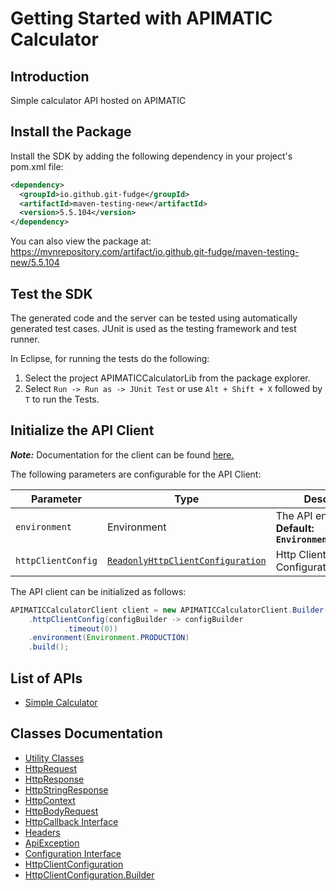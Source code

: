 
# Getting Started with APIMATIC Calculator

## Introduction

Simple calculator API hosted on APIMATIC

## Install the Package

Install the SDK by adding the following dependency in your project's pom.xml file:

```xml
<dependency>
  <groupId>io.github.git-fudge</groupId>
  <artifactId>maven-testing-new</artifactId>
  <version>5.5.104</version>
</dependency>
```

You can also view the package at:
https://mvnrepository.com/artifact/io.github.git-fudge/maven-testing-new/5.5.104

## Test the SDK

The generated code and the server can be tested using automatically generated test cases.
JUnit is used as the testing framework and test runner.

In Eclipse, for running the tests do the following:

1. Select the project APIMATICCalculatorLib from the package explorer.
2. Select `Run -> Run as -> JUnit Test` or use `Alt + Shift + X` followed by `T` to run the Tests.

## Initialize the API Client

**_Note:_** Documentation for the client can be found [here.](https://github.com/git-fudge/javaSourceCode/blob/5.5.104/doc/client.md)

The following parameters are configurable for the API Client:

| Parameter | Type | Description |
|  --- | --- | --- |
| `environment` | Environment | The API environment. <br> **Default: `Environment.PRODUCTION`** |
| `httpClientConfig` | [`ReadonlyHttpClientConfiguration`](doc/http-client-configuration.md) | Http Client Configuration instance. |

The API client can be initialized as follows:

```java
APIMATICCalculatorClient client = new APIMATICCalculatorClient.Builder()
    .httpClientConfig(configBuilder -> configBuilder
            .timeout(0))
    .environment(Environment.PRODUCTION)
    .build();
```

## List of APIs

* [Simple Calculator](https://github.com/git-fudge/javaSourceCode/blob/5.5.104/doc/controllers/simple-calculator.md)

## Classes Documentation

* [Utility Classes](https://github.com/git-fudge/javaSourceCode/blob/5.5.104/doc/utility-classes.md)
* [HttpRequest](https://github.com/git-fudge/javaSourceCode/blob/5.5.104/doc/http-request.md)
* [HttpResponse](https://github.com/git-fudge/javaSourceCode/blob/5.5.104/doc/http-response.md)
* [HttpStringResponse](https://github.com/git-fudge/javaSourceCode/blob/5.5.104/doc/http-string-response.md)
* [HttpContext](https://github.com/git-fudge/javaSourceCode/blob/5.5.104/doc/http-context.md)
* [HttpBodyRequest](https://github.com/git-fudge/javaSourceCode/blob/5.5.104/doc/http-body-request.md)
* [HttpCallback Interface](https://github.com/git-fudge/javaSourceCode/blob/5.5.104/doc/http-callback-interface.md)
* [Headers](https://github.com/git-fudge/javaSourceCode/blob/5.5.104/doc/headers.md)
* [ApiException](https://github.com/git-fudge/javaSourceCode/blob/5.5.104/doc/api-exception.md)
* [Configuration Interface](https://github.com/git-fudge/javaSourceCode/blob/5.5.104/doc/configuration-interface.md)
* [HttpClientConfiguration](https://github.com/git-fudge/javaSourceCode/blob/5.5.104/doc/http-client-configuration.md)
* [HttpClientConfiguration.Builder](https://github.com/git-fudge/javaSourceCode/blob/5.5.104/doc/http-client-configuration-builder.md)

